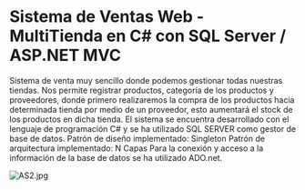 # Sistema de Ventas Web - MultiTienda en C# con SQL Server / ASP.NET MVC
Sistema de venta muy sencillo donde podemos gestionar todas nuestras tiendas. Nos permite registrar productos, categoría de los productos y proveedores, donde primero realizaremos la compra de los productos hacia determinada tienda por medio de un proveedor, esto aumentará el stock de los productos en dicha tienda. El sistema se encuentra desarrollado con el lenguaje de programación C# y se ha utilizado SQL SERVER como gestor de base de datos. Patrón de diseño implementado: Singleton Patrón de arquitectura implementado: N Capas Para la conexión y acceso a la información de la base de datos se ha utilizado ADO.net.

![AS2.jpg](https://i.postimg.cc/zGJLKCfZ/AS2.jpg)


